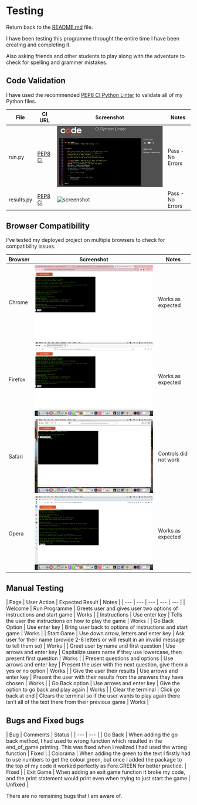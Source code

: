 # Testing

Return back to the [README.md](README.md) file.

I have been testing this programme throught the entire time I have been creating and completing it.

Also asking friends and other students to play along with the adventure to check for spelling and grammer mistakes.

## Code Validation

I have used the recommended [PEP8 CI Python Linter](https://pep8ci.herokuapp.com) to validate all of my Python files.

| File | CI URL | Screenshot | Notes |
| --- | --- | --- | --- |
| run.py | [PEP8 CI](https://pep8ci.herokuapp.com/https://raw.githubusercontent.com/shellym96/navy-seal-adventure/main/run.py) | ![screenshot](documentation/pep8_run.py.png) | Pass - No Errors |
| results.py | [PEP8 CI](https://pep8ci.herokuapp.com/https://raw.githubusercontent.com/shellym96/navy-seal-adventure/main/boutique-ado/settings.py) | ![screenshot](documentation/results.py.png) | Pass - No Errors ||

## Browser Compatibility

I've tested my deployed project on multiple browsers to check for compatibility issues.

| Browser | Screenshot | Notes |
| --- | --- | --- |
| Chrome | ![screenshot](documentation/chrome.png) | Works as expected |
| Firefox | ![screenshot](documentation/firefox.png) | Works as expected |
| Safari | ![screenshot](documentation/safari.png) | Controls did not work |
| Opera | ![screenshot](documentation/opera.png) | Works as expected |


## Manual Testing

| Page | User Action | Expected Result | Notes |
| --- | --- | --- | --- | --- |
| Welcome | Run Programme | Greets user and gives user two options of instructions and start game | Works |
| Instructions | Use enter key | Tells the user the instructions on how to play the game | Works |
| Go Back Option | Use enter key | Bring user back to options of instructions and start game | Works |
| Start Game | Use down arrow, letters and enter key | Ask user for their name (provide 2-8 letters or will result in an invalid message to tell them so) | Works |
| Greet user by name and first question | Use arrows and enter key | Capitalize users name if they use lowercase, then present first question | Works |
| Present questions and options | Use arrows and enter key | Present the user with the next question, give them a yes or no option | Works |
| Give the user their results | Use arrows and enter key | Present the user with their results from the answers they have chosen | Works |
| Go Back option | Use arrows and enter key | Give the option to go back and play again | Works |
| Clear the terminal | Click go back at end | Clears the terminal so if the user wants to play again there isn't all of the text there from their previous game | Works |


## Bugs and Fixed bugs


| Bug | Comments | Status |
| --- | --- |
| Go Back | When adding the go back method, I had used to wrong function which resulted in the end_of_game printing. This was fixed when I realized I had used the wrong function | Fixed |
| Colorama | When adding the green to the text I firstly had to use numbers to get the colour green, but once I added the package to the top of my code it worked perfectly as Fore.GREEN for better practice. | Fixed |
| Exit Game | When adding an exit game function it broke my code, and the print statement would print even when trying to just start the game | Unfixed |



There are no remaining bugs that I am aware of.
